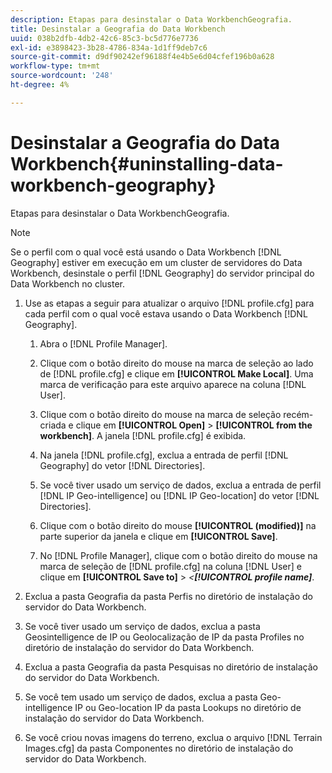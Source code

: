 ```yaml
---
description: Etapas para desinstalar o Data WorkbenchGeografia.
title: Desinstalar a Geografia do Data Workbench
uuid: 038b2dfb-4db2-42c6-85c3-bc5d776e7736
exl-id: e3898423-3b28-4786-834a-1d1ff9deb7c6
source-git-commit: d9df90242ef96188f4e4b5e6d04cfef196b0a628
workflow-type: tm+mt
source-wordcount: '248'
ht-degree: 4%

---
```


# Desinstalar a Geografia do Data Workbench{#uninstalling-data-workbench-geography}

Etapas para desinstalar o Data WorkbenchGeografia.

>[!NOTE]
>
>Se o perfil com o qual você está usando o Data Workbench [!DNL Geography] estiver em execução em um cluster de servidores do Data Workbench, desinstale o perfil [!DNL Geography] do servidor principal do Data Workbench no cluster.

1. Use as etapas a seguir para atualizar o arquivo [!DNL profile.cfg] para cada perfil com o qual você estava usando o Data Workbench [!DNL Geography].

   1. Abra o [!DNL Profile Manager].
   1. Clique com o botão direito do mouse na marca de seleção ao lado de [!DNL profile.cfg] e clique em **[!UICONTROL Make Local]**. Uma marca de verificação para este arquivo aparece na coluna [!DNL User].

   1. Clique com o botão direito do mouse na marca de seleção recém-criada e clique em **[!UICONTROL Open]** > **[!UICONTROL from the workbench]**. A janela [!DNL profile.cfg] é exibida.

   1. Na janela [!DNL profile.cfg], exclua a entrada de perfil [!DNL Geography] do vetor [!DNL Directories].

   1. Se você tiver usado um serviço de dados, exclua a entrada de perfil [!DNL IP Geo-intelligence] ou [!DNL IP Geo-location] do vetor [!DNL Directories].

   1. Clique com o botão direito do mouse **[!UICONTROL (modified)]** na parte superior da janela e clique em **[!UICONTROL Save]**.

   1. No [!DNL Profile Manager], clique com o botão direito do mouse na marca de seleção de [!DNL profile.cfg] na coluna [!DNL User] e clique em **[!UICONTROL Save to]** > *&lt;**[!UICONTROL profile name]***.

1. Exclua a pasta Geografia da pasta Perfis no diretório de instalação do servidor do Data Workbench.
1. Se você tiver usado um serviço de dados, exclua a pasta Geosintelligence de IP ou Geolocalização de IP da pasta Profiles no diretório de instalação do servidor do Data Workbench.
1. Exclua a pasta Geografia da pasta Pesquisas no diretório de instalação do servidor do Data Workbench.
1. Se você tem usado um serviço de dados, exclua a pasta Geo-intelligence IP ou Geo-location IP da pasta Lookups no diretório de instalação do servidor do Data Workbench.
1. Se você criou novas imagens do terreno, exclua o arquivo [!DNL Terrain Images.cfg] da pasta Componentes no diretório de instalação do servidor do Data Workbench.
